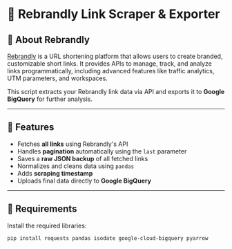 # 🔗 Rebrandly Link Scraper & Exporter

## 📌 About Rebrandly

[Rebrandly](https://www.rebrandly.com/) is a URL shortening platform that allows users to create branded, customizable short links. It provides APIs to manage, track, and analyze links programmatically, including advanced features like traffic analytics, UTM parameters, and workspaces.

This script extracts your Rebrandly link data via API and exports it to **Google BigQuery** for further analysis.

---

## 🚀 Features

- Fetches **all links** using Rebrandly's API
- Handles **pagination** automatically using the `last` parameter
- Saves a **raw JSON backup** of all fetched links
- Normalizes and cleans data using `pandas`
- Adds **scraping timestamp**
- Uploads final data directly to **Google BigQuery**

---

## 🧰 Requirements

Install the required libraries:

```bash
pip install requests pandas isodate google-cloud-bigquery pyarrow

